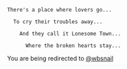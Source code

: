 ```
There's a place where lovers go...

  To cry their troubles away...

    And they call it Lonesome Town...

      Where the broken hearts stay...
```

You are being redirected to [@wbsnail](https://github.com/wbsnail)
